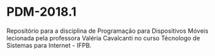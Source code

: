 # PDM-2018.1
Repositório para a disciplina de Programação para Dispositivos Móveis lecionada pela professora Valéria Cavalcanti no curso Técnologo de Sistemas para Internet - IFPB.
